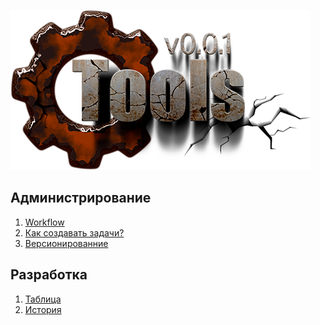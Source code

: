 ﻿[![logo](logo.png)](../README.md "for users")  


Администрирование
-----------------
1) [Workflow](adm/000-workflow.md)  
2) [Как создавать задачи?](adm/001-tasks.md)  
3) [Версионированние](adm/002-version.md)  


Разработка
----------
1) [Таблица](public/table.md)  
2) [История](history.md)  


